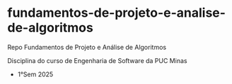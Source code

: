 # fundamentos-de-projeto-e-analise-de-algoritmos
Repo Fundamentos de Projeto e Análise de Algoritmos

Disciplina do curso de Engenharia de Software da PUC Minas 

- 1°Sem 2025
